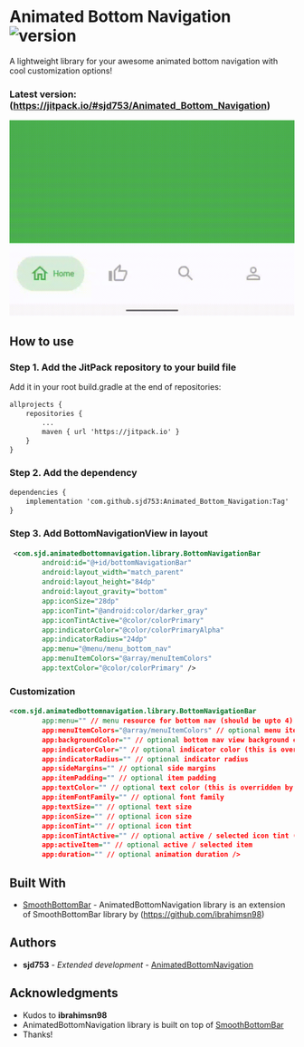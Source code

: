 # Animated Bottom Navigation ![version](https://jitpack.io/v/sjd753/Animated_Bottom_Navigation.svg)

A lightweight library for your awesome animated bottom navigation with cool customization options!

### Latest version: (https://jitpack.io/#sjd753/Animated_Bottom_Navigation)

![preview](https://github.com/sjd753/Animated_Bottom_Navigation/blob/master/sample/preview-2.gif)

## How to use 

### Step 1. Add the JitPack repository to your build file

Add it in your root build.gradle at the end of repositories:

```
allprojects {
	repositories {
		...
		maven { url 'https://jitpack.io' }
	}
}
```
 
### Step 2. Add the dependency

```
dependencies {
	implementation 'com.github.sjd753:Animated_Bottom_Navigation:Tag'
}
```
### Step 3. Add BottomNavigationView in layout

```xml
 <com.sjd.animatedbottomnavigation.library.BottomNavigationBar
        android:id="@+id/bottomNavigationBar"
        android:layout_width="match_parent"
        android:layout_height="84dp"
        android:layout_gravity="bottom"
        app:iconSize="28dp"					   
        app:iconTint="@android:color/darker_gray"
        app:iconTintActive="@color/colorPrimary"
        app:indicatorColor="@color/colorPrimaryAlpha"
        app:indicatorRadius="24dp"
        app:menu="@menu/menu_bottom_nav"
        app:menuItemColors="@array/menuItemColors"
        app:textColor="@color/colorPrimary" />
```
### Customization 

```xml
<com.sjd.animatedbottomnavigation.library.BottomNavigationBar
		app:menu="" // menu resource for bottom nav (should be upto 4)
		app:menuItemColors="@array/menuItemColors" // optional menu item accent colors for icon and text tint & background
        app:backgroundColor="" // optional bottom nav view background color
        app:indicatorColor="" // optional indicator color (this is overridden by app:menuItemColors if set)
        app:indicatorRadius="" // optional indicator radius
        app:sideMargins="" // optional side margins
        app:itemPadding="" // optional item padding
        app:textColor="" // optional text color (this is overridden by app:menuItemColors if set)
        app:itemFontFamily="" // optional font family
        app:textSize="" // optional text size
        app:iconSize="" // optional icon size
        app:iconTint="" // optional icon tint
        app:iconTintActive="" // optional active / selected icon tint (this is overridden by app:menuItemColors if set)
        app:activeItem="" // optional active / selected item
        app:duration="" // optional animation duration />
```
	

## Built With

* [SmoothBottomBar](https://github.com/ibrahimsn98/SmoothBottomBar) - AnimatedBottomNavigation library is an extension of SmoothBottomBar library by (https://github.com/ibrahimsn98)

## Authors

* **sjd753** - *Extended development* - [AnimatedBottomNavigation](https://github.com/sjd753/Animated_Bottom_Navigation)


## Acknowledgments

* Kudos to **ibrahimsn98** 
* AnimatedBottomNavigation library is built on top of [SmoothBottomBar](https://github.com/ibrahimsn98/SmoothBottomBar)
* Thanks!
